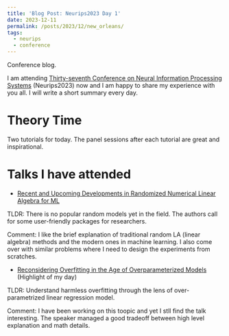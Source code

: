 ```yaml
---
title: 'Blog Post: Neurips2023 Day 1'
date: 2023-12-11
permalink: /posts/2023/12/new_orleans/
tags:
  - neurips
  - conference
---
```


Conference blog.

I am attending [Thirty-seventh Conference on Neural Information Processing Systems](https://neurips.cc/virtual/2023/calendar) (Neurips2023) now and I am happy to share my experience with you all. I will write a short summary every day.

# Theory Time
Two tutorials for today. The panel sessions after each tutorial are great and inspirational.

Talks I have attended
======
* [Recent and Upcoming Developments in Randomized Numerical Linear Algebra for ML](https://neurips.cc/virtual/2023/tutorial/73954)

TLDR: There is no popular random models yet in the field. The authors call for some user-friendly packages for researchers.

Comment: I like the brief explanation of traditional random LA (linear algebra) methods and the modern ones in machine learning. I also come over with similar problems where I need to design the experiments from scratches. 

* [Reconsidering Overfitting in the Age of Overparameterized Models](https://neurips.cc/virtual/2023/tutorial/73955) (Highlight of my day)

TLDR: Understand harmless overfitting through the lens of over-parametrized linear regression model. 

Comment: I have been working on this toopic and yet I stll find the talk interesting. The speaker managed a good tradeoff between high level explanation and math details.  

